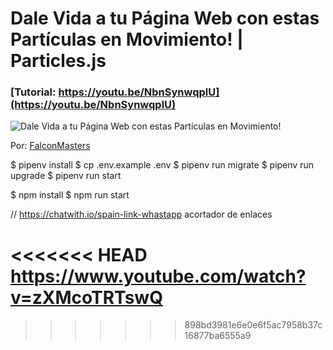 # Dale Vida a tu Página Web con estas Partículas en Movimiento! | Particles.js
### [Tutorial: https://youtu.be/NbnSynwqplU](https://youtu.be/NbnSynwqplU)

![Dale Vida a tu Página Web con estas Partículas en Movimiento!](https://raw.githubusercontent.com/falconmasters/particules-js/master/img/thumb.png)

Por: [FalconMasters](http://www.falconmasters.com)

$ pipenv install
$ cp .env.example .env
$ pipenv run migrate
$ pipenv run upgrade
$ pipenv run start

$ npm install
$ npm run start


// https://chatwith.io/spain-link-whastapp acortador de enlaces

<<<<<<< HEAD
https://www.youtube.com/watch?v=zXMcoTRTswQ
=======
>>>>>>> 898bd3981e6e0e6f5ac7958b37c16877ba6555a9
